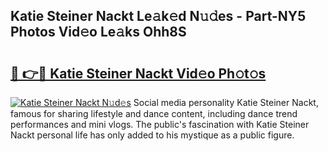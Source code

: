## Katie Steiner Nackt Le𝚊k𝚎d N𝚞𝚍es - Part-NY5 Photos Vid𝚎o Le𝚊ks Ohh8S

# <h2><a href="http://fb2mait.evod.top/?m=Katie+Steiner+Nackt">🔗 👉🔴 Katie Steiner Nackt Vid𝚎o Ph𝚘t𝚘s</a></h2>

[![Katie Steiner Nackt N𝚞d𝚎s](https://i.imgur.com/8V9OHl7.gif)](http://fb2mait.evod.top/?m=Katie+Steiner+Nackt)
Social media personality Katie Steiner Nackt, famous for sharing lifestyle and dance content, including dance trend performances and mini vlogs. The public's fascination with Katie Steiner Nackt personal life has only added to his mystique as a public figure. 
